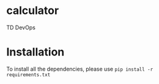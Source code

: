 # calculator
TD DevOps

# Installation
To install all the dependencies, please use `pip install -r requirements.txt`
